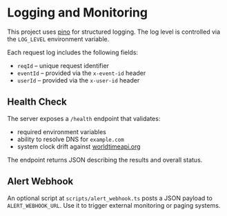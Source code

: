 # Logging and Monitoring

This project uses [pino](https://github.com/pinojs/pino) for structured logging. The log level is controlled via the `LOG_LEVEL` environment variable.

Each request log includes the following fields:

- `reqId` – unique request identifier
- `eventId` – provided via the `x-event-id` header
- `userId` – provided via the `x-user-id` header

## Health Check

The server exposes a `/health` endpoint that validates:

- required environment variables
- ability to resolve DNS for `example.com`
- system clock drift against [worldtimeapi.org](https://worldtimeapi.org)

The endpoint returns JSON describing the results and overall status.

## Alert Webhook

An optional script at `scripts/alert_webhook.ts` posts a JSON payload to `ALERT_WEBHOOK_URL`. Use it to trigger external monitoring or paging systems.
